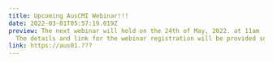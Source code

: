 ```yaml
---
title: Upcoming AusCMI Webinar!!!
date: 2022-03-01T05:57:19.019Z
preview: The next webinar will hold on the 24th of May, 2022. at 11am (AEDT).
  The details and link for the webinar registration will be provided soon.
link: https://aus01.???
---
```

